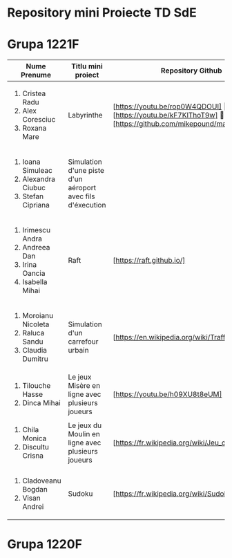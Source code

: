 Repository mini Proiecte TD SdE
=====
Grupa 1221F
===========

| Nume Prenume | Titlu mini proiect | Repository Github | 
|--------------|--------------------|-------------------|
|<ol><li>Cristea Radu</li><li>Alex Coresciuc </li><li>Roxana Mare</ol> | Labyrinthe |[https://youtu.be/rop0W4QDOUI] 🎥 🇬🇧 [https://youtu.be/kF7KlThoT9w] 🎥 🇬🇧  [https://github.com/mikepound/mazesolving] |
|<ol><li>Ioana Simuleac </li><li>Alexandra Ciubuc</li><li>Stefan Cipriana</ol>| Simulation d'une piste d'un aéroport avec fils d'éxecution| |
|<ol><li>Irimescu Andra </li><li>Andreea Dan</li><li>Irina Oancia</li><li>Isabella Mihai </li></ol> |Raft|[https://raft.github.io/]||
|<ol><li>Moroianu Nicoleta</li><li>Raluca Sandu </li><li>Claudia Dumitru </li></ol>|Simulation d'un carrefour urbain|[https://en.wikipedia.org/wiki/Traffic_simulation]|
|<ol><li>Tilouche Hasse</li><li>Dinca Mihai </li></ol>|Le jeux Misère en ligne avec plusieurs joueurs|[https://youtu.be/h09XU8t8eUM] 🎥 🇬🇧|
|<ol><li>Chila Monica</li><li>Discultu Crisna</li></ol>|Le jeux du Moulin en ligne avec plusieurs joueurs|[https://fr.wikipedia.org/wiki/Jeu_du_moulin]|
|<ol><li>Cladoveanu Bogdan</li><li>Visan Andrei</li></ol>|Sudoku|[https://fr.wikipedia.org/wiki/Sudoku]|
Grupa 1220F
===========
